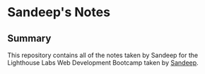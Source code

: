 # Sandeep's Notes
## Summary

This repository contains all of the notes taken by Sandeep for the Lighthouse Labs Web Development Bootcamp taken by [Sandeep](https://github.com/sandeepkaurs/README.git).
